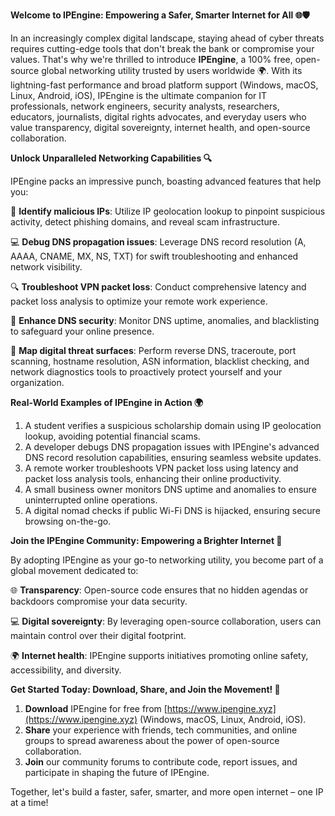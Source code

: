**Welcome to IPEngine: Empowering a Safer, Smarter Internet for All 🌐🛡️**

In an increasingly complex digital landscape, staying ahead of cyber threats requires cutting-edge tools that don't break the bank or compromise your values. That's why we're thrilled to introduce **IPEngine**, a 100% free, open-source global networking utility trusted by users worldwide 🌍. With its lightning-fast performance and broad platform support (Windows, macOS, Linux, Android, iOS), IPEngine is the ultimate companion for IT professionals, network engineers, security analysts, researchers, educators, journalists, digital rights advocates, and everyday users who value transparency, digital sovereignty, internet health, and open-source collaboration.

**Unlock Unparalleled Networking Capabilities 🔍**

IPEngine packs an impressive punch, boasting advanced features that help you:

🔪 **Identify malicious IPs**: Utilize IP geolocation lookup to pinpoint suspicious activity, detect phishing domains, and reveal scam infrastructure.

💻 **Debug DNS propagation issues**: Leverage DNS record resolution (A, AAAA, CNAME, MX, NS, TXT) for swift troubleshooting and enhanced network visibility.

🔍 **Troubleshoot VPN packet loss**: Conduct comprehensive latency and packet loss analysis to optimize your remote work experience.

📡 **Enhance DNS security**: Monitor DNS uptime, anomalies, and blacklisting to safeguard your online presence.

💬 **Map digital threat surfaces**: Perform reverse DNS, traceroute, port scanning, hostname resolution, ASN information, blacklist checking, and network diagnostics tools to proactively protect yourself and your organization.

**Real-World Examples of IPEngine in Action 🌍**

1.  A student verifies a suspicious scholarship domain using IP geolocation lookup, avoiding potential financial scams.
2.  A developer debugs DNS propagation issues with IPEngine's advanced DNS record resolution capabilities, ensuring seamless website updates.
3.  A remote worker troubleshoots VPN packet loss using latency and packet loss analysis tools, enhancing their online productivity.
4.  A small business owner monitors DNS uptime and anomalies to ensure uninterrupted online operations.
5.  A digital nomad checks if public Wi-Fi DNS is hijacked, ensuring secure browsing on-the-go.

**Join the IPEngine Community: Empowering a Brighter Internet 🚀**

By adopting IPEngine as your go-to networking utility, you become part of a global movement dedicated to:

🌐 **Transparency**: Open-source code ensures that no hidden agendas or backdoors compromise your data security.

💻 **Digital sovereignty**: By leveraging open-source collaboration, users can maintain control over their digital footprint.

🌍 **Internet health**: IPEngine supports initiatives promoting online safety, accessibility, and diversity.

**Get Started Today: Download, Share, and Join the Movement! 🚀**

1.  **Download** IPEngine for free from [https://www.ipengine.xyz](https://www.ipengine.xyz) (Windows, macOS, Linux, Android, iOS).
2.  **Share** your experience with friends, tech communities, and online groups to spread awareness about the power of open-source collaboration.
3.  **Join** our community forums to contribute code, report issues, and participate in shaping the future of IPEngine.

Together, let's build a faster, safer, smarter, and more open internet – one IP at a time!